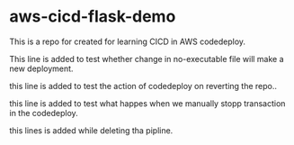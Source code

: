 # aws-cicd-flask-demo
This is a repo for created for learning CICD in AWS codedeploy.

This line is added to test whether change in no-executable file will make a new deployment.

this line is added to test the action of codedeploy on reverting the repo..

this line is added to test what happes when we manually stopp transaction in the codedeploy.

this lines is added while deleting tha pipline.
